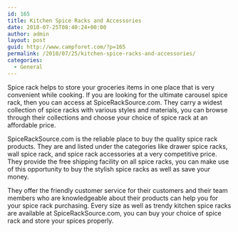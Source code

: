 ```yaml
---
id: 165
title: Kitchen Spice Racks and Accessories
date: 2010-07-25T08:40:24+00:00
author: admin
layout: post
guid: http://www.campforet.com/?p=165
permalink: /2010/07/25/kitchen-spice-racks-and-accessories/
categories:
  - General
---
```

Spice rack helps to store your groceries items in one place that is very convenient while cooking. If you are looking for the ultimate carousel spice rack, then you can access at SpiceRackSource.com. They carry a widest collection of spice racks with various styles and materials, you can browse through their collections and choose your choice of spice rack at an affordable price.

SpiceRackSource.com is the reliable place to buy the quality spice rack products. They are and listed under the categories like drawer spice racks, wall spice rack, and spice rack accessories at a very competitive price. They provide the free shipping facility on all spice racks, you can make use of this opportunity to buy the stylish spice racks as well as save your money.

They offer the friendly customer service for their customers and their team members who are knowledgeable about their products can help you for your spice rack purchasing. Every size as well as trendy kitchen spice racks are available at SpiceRackSource.com, you can buy your choice of spice rack and store your spices properly.